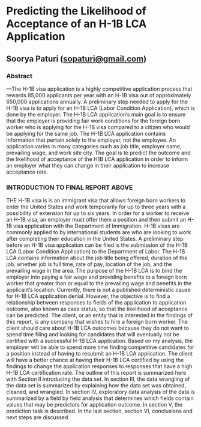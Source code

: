 # Predicting the Likelihood of Acceptance of an H-1B LCA Application

## Soorya Paturi (sopaturi@gmail.com)

### Abstract

—The H-1B visa application is a highly competitive application process that rewards 85,000 applicants
per year with an H-1B visa out of approximately 650,000
applications annually. A preliminary step needed to apply
for the H-1B visa is to apply for an H-1B LCA (Labor
Condition Application), which is done by the employer. The
H-1B LCA application’s main goal is to ensure that the
employer is providing fair work conditions for the foreign
born worker who is applying for the H-1B visa compared
to a citizen who would be applying for the same job. The
H-1B LCA application contains information that pertain
solely to the employer, not the employee. An application
varies in many categories such as job title, employer name,
prevailing wage, and work site city. The goal is to predict
the outcome and the likelihood of acceptance of the H1B LCA application in order to inform an employer what
they can change in their application to increase acceptance
rate.

### INTRODUCTION TO FINAL REPORT ABOVE
THE H-1B visa is is an immigrant visa that
allows foreign born workers to enter the United
States and work temporarily for up to three years
with a possibility of extension for up to six years.
In order for a worker to receive an H-1B visa, an
employer must offer them a position and then submit an H-1B visa application with the Department
of Immigration. H-1B visas are commonly applied
to by international students are who are looking to
work after completing their education in the United
States.
A preliminary step before an H-1B visa application can be filed is the submission of the H-1B LCA
(Labor Condition Application) to the Department of
Labor. The H-1B LCA contains information about
the job title being offered, duration of the job,
whether job is full time, rate of pay, location of
the job, and the prevailing wage in the area. The
purpose of the H-1B LCA is to bind the employer
into paying a fair wage and providing benefits to
a foreign born worker that greater than or equal to
the prevailing wage and benefits in the applicant’s
location.
Currently, there is not a published deterministic
cause for H-1B LCA application denial. However,
the objective is to find a relationship between responses to fields of the application to application
outcome, also known as case status, so that the
likelihood of acceptance can be predicted.
The client, or an entity that is interested in the
findings of this report, is any company that wishes
to hire a foreign born worker. The client should care
about H-1B LCA outcomes because they do not
want to spend time filing and looking for candidates
that will eventually not be certified with a successful
H-1B LCA application. Based on my analysis, the
employer will be able to spend more time finding
competitive candidates for a position instead of
having to resubmit an H-1B LCA application. The
client will have a better chance at having their H-1B
LCA certified by using the findings to change the
application responses to responses that have a high
H-1B LCA certification rate.
The outline of this report is summarized here with
Section II introducing the data set. In section III,
the data wrangling of the data set is summarized by
explaining how the data set was obtained, cleaned,
and wrangled. In section IV, exploratory data analysis of the data is summarized by a field by field
analysis that determines which fields contain values
that may be predictors for application outcome. In
section V, the prediction task is described. In the
last section, section VI, conclusions and next steps
are discussed.
